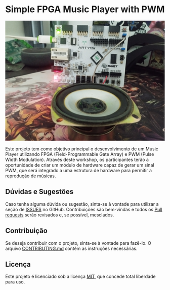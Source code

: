 # Simple FPGA Music Player with PWM

![FPGA com alto falante](docs/fpga.jpg)

Este projeto tem como objetivo principal o desenvolvimento de um Music Player utilizando FPGA (Field-Programmable Gate Array) e PWM (Pulse Width Modulation). Através deste workshop, os participantes terão a oportunidade de criar um módulo de hardware capaz de gerar um sinal PWM, que será integrado a uma estrutura de hardware para permitir a reprodução de músicas.

## Dúvidas e Sugestões

Caso tenha alguma dúvida ou sugestão, sinta-se à vontade para utilizar a seção de [ISSUES](https://github.com/JN513/Simple-FPGA-Music-Player-with-PWM/issues) no GitHub. Contribuições são bem-vindas e todos os [Pull requests](https://github.com/JN513/Simple-FPGA-Music-Player-with-PWM/pulls) serão revisados e, se possível, mesclados.

## Contribuição

Se deseja contribuir com o projeto, sinta-se à vontade para fazê-lo. O arquivo [CONTRIBUTING.md](https://github.com/JN513/Simple-FPGA-Music-Player-with-PWM/blob/main/contributing.md) contém as instruções necessárias.

## Licença

Este projeto é licenciado sob a licença [MIT](https://github.com/JN513/Simple-FPGA-Music-Player-with-PWM/blob/main/LICENSE), que concede total liberdade para uso.